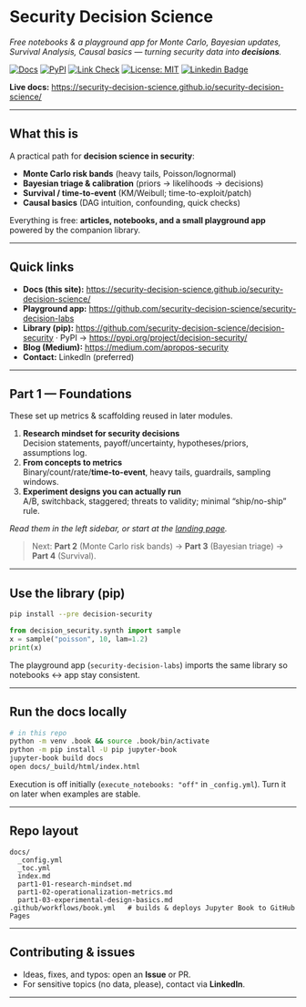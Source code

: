 # Security Decision Science

_Free notebooks & a playground app for Monte Carlo, Bayesian updates, Survival Analysis, Causal basics — turning security data into **decisions**._

[![Docs](https://github.com/security-decision-science/security-decision-science/actions/workflows/book.yml/badge.svg)](https://github.com/security-decision-science/security-decision-science/actions/workflows/book.yml)
[![PyPI](https://img.shields.io/pypi/v/decision-security?label=decision-security&include_prereleases)](https://pypi.org/project/decision-security/)
[![Link Check](https://github.com/security-decision-science/security-decision-science/actions/workflows/links.yml/badge.svg)](https://github.com/security-decision-science/security-decision-science/actions/workflows/links.yml)
[![License: MIT](https://img.shields.io/badge/License-MIT-green.svg)](LICENSE)
[![Linkedin Badge](https://img.shields.io/badge/-LinkedIn-blue?style=flat-square&logo=Linkedin&logoColor=white&link=https://www.linkedin.com/in/voiculaura/)](https://www.linkedin.com/in/voiculaura/)

**Live docs:** https://security-decision-science.github.io/security-decision-science/

---

## What this is

A practical path for **decision science in security**:

- **Monte Carlo risk bands** (heavy tails, Poisson/lognormal)  
- **Bayesian triage & calibration** (priors → likelihoods → decisions)  
- **Survival / time-to-event** (KM/Weibull; time-to-exploit/patch)  
- **Causal basics** (DAG intuition, confounding, quick checks)

Everything is free: **articles, notebooks, and a small playground app** powered by the companion library.

---

## Quick links

- **Docs (this site):** https://security-decision-science.github.io/security-decision-science/  
- **Playground app:** https://github.com/security-decision-science/security-decision-labs  
- **Library (pip):** https://github.com/security-decision-science/decision-security · PyPI → https://pypi.org/project/decision-security/  
- **Blog (Medium):** https://medium.com/apropos-security  
- **Contact:** LinkedIn (preferred)

---

## Part 1 — Foundations

These set up metrics & scaffolding reused in later modules.

1. **Research mindset for security decisions**  
   Decision statements, payoff/uncertainty, hypotheses/priors, assumptions log.
2. **From concepts to metrics**  
   Binary/count/rate/**time-to-event**, heavy tails, guardrails, sampling windows.
3. **Experiment designs you can actually run**  
   A/B, switchback, staggered; threats to validity; minimal “ship/no-ship” rule.

_Read them in the left sidebar, or start at the [landing page](https://security-decision-science.github.io/security-decision-science/)._

> Next: **Part 2** (Monte Carlo risk bands) → **Part 3** (Bayesian triage) → **Part 4** (Survival).

---

## Use the library (pip)

```bash
pip install --pre decision-security
```

```python
from decision_security.synth import sample
x = sample("poisson", 10, lam=1.2)
print(x)
```

The playground app (`security-decision-labs`) imports the same library so notebooks ↔ app stay consistent.

---

## Run the docs locally

```bash
# in this repo
python -m venv .book && source .book/bin/activate
python -m pip install -U pip jupyter-book
jupyter-book build docs
open docs/_build/html/index.html
```

Execution is off initially (`execute_notebooks: "off"` in `_config.yml`). Turn it on later when examples are stable.

---

## Repo layout

```
docs/
  _config.yml
  _toc.yml
  index.md
  part1-01-research-mindset.md
  part1-02-operationalization-metrics.md
  part1-03-experimental-design-basics.md
.github/workflows/book.yml   # builds & deploys Jupyter Book to GitHub Pages
```

---

## Contributing & issues

- Ideas, fixes, and typos: open an **Issue** or PR.  
- For sensitive topics (no data, please), contact via **LinkedIn**.

---

